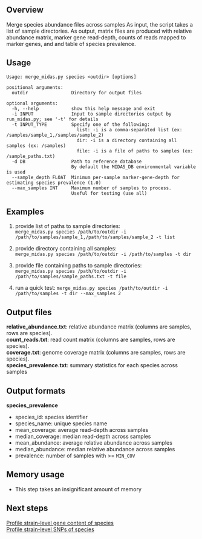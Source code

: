 ## Overview
Merge species abundance files across samples
As input, the script takes a list of sample directories. As output, matrix files are produced with relative abundance matrix, marker gene read-depth, counts of reads mapped to marker genes, and and table of species prevalence.

## Usage
```
Usage: merge_midas.py species <outdir> [options]

positional arguments:
  outdir                Directory for output files

optional arguments:
  -h, --help            show this help message and exit
  -i INPUT              Input to sample directories output by run_midas.py; see '-t' for details
  -t INPUT_TYPE         Specify one of the following:
                          list: -i is a comma-separated list (ex: /samples/sample_1,/samples/sample_2)
                          dir: -i is a directory containing all samples (ex: /samples)
                          file: -i is a file of paths to samples (ex: /sample_paths.txt)
  -d DB                 Path to reference database
                        By default the MIDAS_DB environmental variable is used
  --sample_depth FLOAT  Minimum per-sample marker-gene-depth for estimating species prevalence (1.0)
  --max_samples INT     Maximum number of samples to process.
                        Useful for testing (use all)
```

## Examples

1) provide list of paths to sample directories:  
`merge_midas.py species /path/to/outdir -i /path/to/samples/sample_1,/path/to/samples/sample_2 -t list`  

2) provide directory containing all samples:  
`merge_midas.py species /path/to/outdir -i /path/to/samples -t dir`  

3) provide file containing paths to sample directories:  
`merge_midas.py species /path/to/outdir -i /path/to/samples/sample_paths.txt -t file`  

4) run a quick test:
`merge_midas.py species /path/to/outdir -i /path/to/samples -t dir --max_samples 2`

## Output files

<b>relative\_abundance.txt</b>: relative abundance matrix (columns are samples, rows are species).  
<b>count\_reads.txt</b>: read count matrix (columns are samples, rows are species).  
<b>coverage.txt</b>: genome coverage matrix (columns are samples, rows are species).  
<b>species_prevalence.txt</b>: summary statistics for each species across samples

## Output formats

<b>species_prevalence</b>

* species_id: species identifier      
* species_name: unique species name    
* mean_coverage: average read-depth across samples   
* median_coverage: median read-depth across samples 
* mean_abundance: average relative abundance across samples  
* median_abundance: median relative abundance across samples        
* prevalence: number of samples with >= `MIN_COV`

## Memory usage
* This step takes an insignificant amount of memory  

## Next steps
[Profile strain-level gene content of species](cnvs.md)  
[Profile strain-level SNPs of species](snvs.md)

